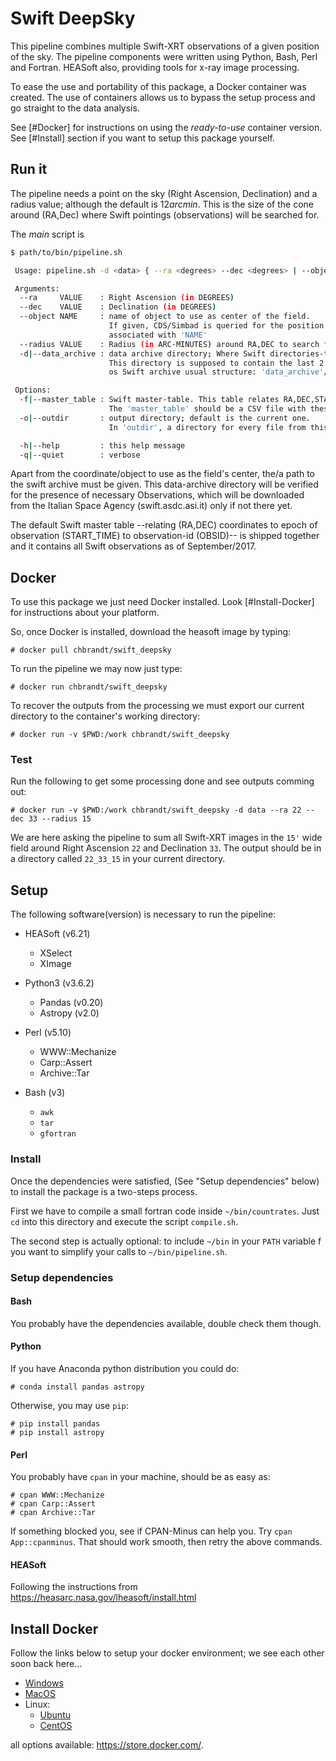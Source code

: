 # Swift DeepSky
This pipeline combines multiple Swift-XRT observations of a given position of the sky.
The pipeline components were written using Python, Bash, Perl and Fortran.
HEASoft also, providing tools for x-ray image processing.

To ease the use and portability of this package, a Docker container was created.
The use of containers allows us to bypass the setup process and go straight to the data analysis.

See [#Docker] for instructions on using the *ready-to-use* container version.
See [#Install] section if you want to setup this package yourself.


## Run it

The pipeline needs a point on the sky (Right Ascension, Declination) and a radius value;
although the default is $12 arcmin$.
This is the size of the cone around (RA,Dec) where Swift pointings (observations) will
be searched for.

The *main* script is
```bash
$ path/to/bin/pipeline.sh

 Usage: pipeline.sh -d <data> { --ra <degrees> --dec <degrees> | --object <name> }

 Arguments:
  --ra     VALUE    : Right Ascension (in DEGREES)
  --dec    VALUE    : Declination (in DEGREES)
  --object NAME     : name of object to use as center of the field.
                      If given, CDS/Simbad is queried for the position
                      associated with 'NAME'
  --radius VALUE    : Radius (in ARC-MINUTES) around RA,DEC to search for observations. Default is '12' (arcmin)
  -d|--data_archive : data archive directory; Where Swift directories-tree is.
                      This directory is supposed to contain the last 2 levels
                      os Swift archive usual structure: 'data_archive'/START_TIME/OBSID

 Options:
  -f|--master_table : Swift master-table. This table relates RA,DEC,START_TIME,OBSID.
                      The 'master_table' should be a CSV file with these columns
  -o|--outdir       : output directory; default is the current one.
                      In 'outdir', a directory for every file from this run is created.

  -h|--help         : this help message
  -q|--quiet        : verbose
```

Apart from the coordinate/object to use as the field's center, the/a path to the
swift archive must be given. This data-archive directory will be verified for the
presence of necessary Observations, which will be downloaded from the Italian
Space Agency (swift.asdc.asi.it) only if not there yet.

The default Swift master table --relating (RA,DEC) coordinates to epoch of observation
(START_TIME) to observation-id (OBSID)-- is shipped together and it contains all Swift
observations as of September/2017.


## Docker

To use this package we just need Docker installed.
Look [#Install-Docker] for instructions about your platform.

So, once Docker is installed, download the heasoft image by typing:
```
# docker pull chbrandt/swift_deepsky
```

To run the pipeline we may now just type:
```
# docker run chbrandt/swift_deepsky
```

To recover the outputs from the processing we must export our current directory to 
the container's working directory:
```
# docker run -v $PWD:/work chbrandt/swift_deepsky
```

### Test

Run the following to get some processing done and see outputs comming out:
```
# docker run -v $PWD:/work chbrandt/swift_deepsky -d data --ra 22 --dec 33 --radius 15
```

We are here asking the pipeline to sum all Swift-XRT images in the `15'` wide field around Right Ascension `22` and Declination `33`. The output should be in a directory called `22_33_15` in your current directory.


## Setup
The following software(version) is necessary to run the pipeline:

* HEASoft (v6.21)
  * XSelect
  * XImage

* Python3 (v3.6.2)
  * Pandas (v0.20)
  * Astropy (v2.0)

* Perl (v5.10)
  * WWW::Mechanize
  * Carp::Assert
  * Archive::Tar

* Bash (v3)
  * `awk`
  * `tar`
  * `gfortran`


### Install
Once the dependencies were satisfied, (See "Setup dependencies" below)
to install the package is a two-steps process.

First we have to compile a small fortran code inside `~/bin/countrates`.
Just `cd` into this directory and execute the script `compile.sh`.

The second step is actually optional: to include `~/bin` in your `PATH`
variable f you want to simplify your calls to `~/bin/pipeline.sh`.


### Setup dependencies

#### Bash
You probably have the dependencies available, double check them though.

#### Python
If you have Anaconda python distribution you could do:
```
# conda install pandas astropy
```

Otherwise, you may use `pip`:
```
# pip install pandas
# pip install astropy
```

#### Perl
You probably have `cpan` in your machine, should be as easy as:
```
# cpan WWW::Mechanize
# cpan Carp::Assert
# cpan Archive::Tar
```
If something blocked you, see if CPAN-Minus can help you.
Try `cpan App::cpanminus`. That should work smooth, then retry the above commands.

#### HEASoft
Following the instructions from https://heasarc.nasa.gov/lheasoft/install.html


## Install Docker
Follow the links below to setup your docker environment; we see each other soon back here...

* [Windows](https://www.docker.com/docker-windows)
* [MacOS](https://www.docker.com/docker-mac)
* Linux: 
  * [Ubuntu](https://www.docker.com/docker-ubuntu)
  * [CentOS](https://www.docker.com/docker-centos-distribution)
 
all options available: https://store.docker.com/.

